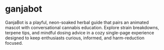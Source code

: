 # ganjabot
GanjaBot is a playful, neon-soaked herbal guide that pairs an animated mascot with conversational cannabis education. Explore strain breakdowns, terpene tips, and mindful dosing advice in a cozy single-page experience designed to keep enthusiasts curious, informed, and harm-reduction focused.
